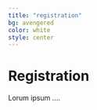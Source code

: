 ```yaml
---
title: "registration"
bg: avengered
color: white
style: center
---
```


<a id="registration"></a>

# Registration

Lorum ipsum ....


<!-- <div class="icontain">
<iframe src="https://docs.google.com/forms/d/e/1FAIpQLSeaCn92jMQn_usAPzXa0UPZIE0dokxqhhS3mI2dNa-L3Nm2qA/viewform?embedded=true" width="640" height="1086" frameborder="0" marginheight="0" marginwidth="0" style="border:0" allowfullscreen></iframe>
</div> -->